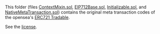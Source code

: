 This folder (files [ContextMixin.sol](./ContextMixin.sol), [EIP712Base.sol](./EIP712Base.sol), [Initializable.sol](./Initializable.sol), and [NativeMetaTransaction.sol](./NativeMetaTransaction.sol)) contains the original meta transaction codes of the opensea's [ERC721 Tradable](https://github.com/ProjectOpenSea/opensea-creatures/tree/master/contracts/common/meta-transactions).

See the [license](https://github.com/ProjectOpenSea/opensea-creatures/blob/master/LICENSE).
